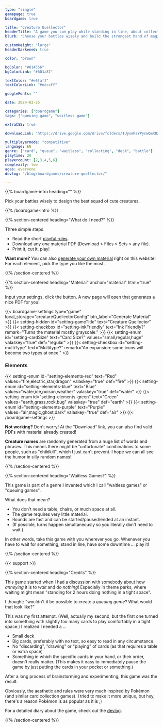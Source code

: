 ```yaml
---
type: "single"
gamepage: true
boardgame: true

title: "Creature Quellector"
headerTitle: "A game you can play while standing in line, about collecting and battling creatures"
blurb: "Choose your battles wisely and build the strongest hand of magical creatures. A waitless game, playable without table, chairs, or loads of material"

customHeight: "large"
headerDarkened: true

color: "brown"

bgColor: "#014556"
bgColorLink: "#601a87"

textColor: "#e6faff"
textColorLink: "#edccff"

googleFonts: ""

date: 2024-02-25

categories: ["boardgame"]
tags: ["queuing game", "waitless game"]

extraCSS: true

downloadLink: "https://drive.google.com/drive/folders/1UyxnFsYPynwQmRD2xbAh7RQyIC7yYAJi"

multiplayermode: "competitive"
language: EN
genre: ["card", "queue", "waitless", "collecting", "deck", "battle"]
playtime: 20
playercount: [2,3,4,5,6]
complexity: low
ages: everyone
devlog: "/blog/boardgames/creature-quellector/"

---
```


{{% boardgame-intro heading="" %}}

Pick your battles wisely to design the best squad of cute creatures.

{{% /boardgame-intro %}}

{{% section-centered heading="What do I need?" %}}

Three simple steps.
* Read the short [playful rules](rules).
* Download any _one_ material PDF (Download > Files > Sets > any file).
* Print it, cut it, play!

**Want more?** You can also [generate your own material](#material) right on this website! For each element, pick the type you like the most.

{{% /section-centered %}}

{{% section-centered heading="Material" anchor="material" html="true" %}}

<p>Input your settings, click the button. A new page will open that generates a nice PDF for you!</p>

{{< boardgame-settings type="game" local_storage="creatureQuellectorConfig" btn_label="Generate Material" >}}
	{{< setting-hidden id="setting-gameTitle" text="Creature Quellector" >}}
  {{< setting-checkbox id="setting-inkFriendly" text="Ink Friendly?" remark="Turns the material mostly grayscale." >}}
  {{< setting-enum id="setting-cardSize" text="Card Size?" values="small,regular,huge" valaskey="true" def="regular" >}}
  {{< setting-checkbox id="setting-multiType" text="Multitype?" remark="An expansion: some icons will become two types at once." >}}
  <h3>Elements</h3>
  {{< setting-enum id="setting-elements-red" text="Red" values="fire,electric,star,dragon" valaskey="true" def="fire" >}}
  {{< setting-enum id="setting-elements-blue" text="Blue" values="water,ice,poison,weather" valaskey="true" def="water" >}}
  {{< setting-enum id="setting-elements-green" text="Green" values="earth,grass,rock,bug" valaskey="true" def="earth" >}}
  {{< setting-enum id="setting-elements-purple" text="Purple" values="air,magic,ghost,dark" valaskey="true" def="air" >}}
{{< /boardgame-settings >}}

<p class="setting-remark"><strong>Not working?</strong> Don't worry! At the "Download" link, you can also find valid PDFs with material already created!</p> 

<p class="setting-remark"><strong>Creature names</strong> are randomly generated from a huge list of words and phrases. This means there might be "unfortunate" combinations to some people, such as "childkill", which I just can't prevent. I hope we can all see the humor in silly random names!

{{% /section-centered %}}

{{% section-centered heading="Waitless Games?" %}}

This game is part of a genre I invented which I call "waitless games" or "queuing games".

What does that mean?

* You don't need a table, chairs, or much space at all.
* The game requires very little material.
* Rounds are fast and can be started/paused/ended at an instant.
* (If possible, turns happen simultaneously so you literally don't need to wait.)

In other words, take this game with you wherever you go. Whenever you have to wait for something, stand in line, have some downtime ... play it!

{{% /section-centered %}}

{{< support >}}

{{% section-centered heading="Credits" %}}

This game started when I had a discussion with somebody about how _annoying_ it is to _wait_ and do _nothing_! Especially in theme parks, where waiting might mean "standing for 2 hours doing nothing in a tight space".

I thought: "wouldn't it be possible to create a _queuing game_? What would that look like?"

This was my first attempt. (Well, actually my second, but the first one turned into something with slightly too many cards to play comfortably in a tight space.) I realized I needed a ...

* Small deck
* Big cards, preferably with no text, so easy to read in any circumstance.
* No "discarding", "drawing" or "playing" of cards (as that requires a table or extra space)
* Something in which the specific cards in your hand, or their order, doesn't really matter. (This makes it easy to immediately pause the game by just putting the cards in your pocket or something.)

After a long process of brainstorming and experimenting, this game was the result.

Obviously, the aesthetic and rules were very much inspired by Pokémon (and similar card collection games). I tried to make it more unique, but hey, there's a reason Pokémon is as popular as it is ;)

For a detailed diary about the game, check out the [devlog](/blog/boardgames/creature-quellector).

{{% /section-centered %}}

<!--- Loads a random element-related theme for the whole page --->
<script>
  const themes = ["red", "blue", "green", "purple"];
  const randTheme = themes[Math.floor(Math.random() * themes.length)];
  document.body.classList.add("theme-" + randTheme);
</script>